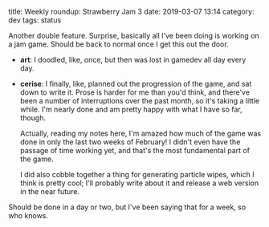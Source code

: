 title: Weekly roundup: Strawberry Jam 3
date: 2019-03-07 13:14
category: dev
tags: status

Another double feature.  Surprise, basically all I've been doing is working on a jam game.  Should be back to normal once I get this out the door.

- **art**: I doodled, like, once, but then was lost in gamedev all day every day.

- **cerise**: I finally, like, planned out the progression of the game, and sat down to write it.  Prose is harder for me than you'd think, and there've been a number of interruptions over the past month, so it's taking a little while.  I'm nearly done and am pretty happy with what I have so far, though.

    Actually, reading my notes here, I'm amazed how much of the game was done in only the last two weeks of February!  I didn't even have the passage of time working yet, and that's the most fundamental part of the game.

    I did also cobble together a thing for generating particle wipes, which I think is pretty cool; I'll probably write about it and release a web version in the near future.

Should be done in a day or two, but I've been saying that for a week, so who knows.
